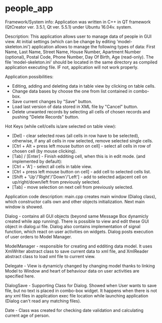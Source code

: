 # people_app
Framework/System info:
Application was written in C++ in QT framework (QtCreator ver. 3.5.1, Qt ver. 5.5.1) under Ubuntu 16.04v. system.

Description:
This application allows user to manage data of people in GUI view. At initial settings (which can be change by editing 'model-skeleton.ini') application allows to manage the following types of data:
First Name, Last Name, Street Name, House Number, Apartment Number (optional), Postal Code, Phone Number, Day Of Birth, Age (read-only).
The file 'model-skeleton.ini' should be located in the same directory as compiled application executing file. IF not, application will not work properly.

Application possibilities:
- Editing, adding and deleting data in table view by clicking on table cells.
- Change data bases by choose the one from list contained in combo-box.
- Save current changes by "Save" button.
- Load last version of data stored in XML file by "Cancel" button.
- Delete unwanted records by selecting all cells of chosen records and pushing "Delete Records" button.

Hot Keys (while cell/cells is/are selected on table view):
- [Del] - clear selected rows (all cells in row have to be selected), otherwise, if any all cells in row selected, remove selected single cells.
- [Ctrl + Alt + press left mouse button on cell] - select all cells in row of chosen cell (by mouse clicking).
- [Tab] / [Enter] - Finish edditing cell, when this is in edit mode.
(and implemented by default):
- [Ctrl + 'A'] - select all cells in table view.
- [Ctrl + press left mouse button on cell] - add cell to selected cells list.
- [Shift + 'Up'/'Right'/'Down'/'Left'] - add to selected adjacent cell on up/right/down/left from previously selected.
- [Tab] - move selection on next cell from previously selected. 

Application code description:
main.cpp creates main window (Dialog class), which constructor calls own and other objects initialization. Next main window is showed. 

Dialog - contains all GUI objects (beyond same Message Box dynamicly created while app running). There is possible to view and edit these GUI object in dialog.ui file. Dialog also contains implementation of signal function, which react on user activities on widgets. Dialog posts execution of user orders to Model Manager.

ModelManager - responsible for creating and edditing data model. It uses XmlWriter abstract class to save current data to xml file, and XmlReader abstract class to load xml file to current view. 

Delegate - View is dynamicly changed by changing model thanks to linking Model to Window and heart of behaviour data on user activities are specified here.

DialogSave - Supporting Class for Dialog. Showed when User wants to save file, but no text is placed in combo-box widget. It happens when there is not any xml files in application exec file location while launching application (Dialog can't read any matching files).

Date - Class was created for checking date validation and calculating current age of person.
